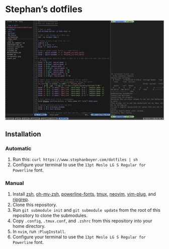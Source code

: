# Stephan’s dotfiles

![Screenshot](https://raw.githubusercontent.com/stepchowfun/dotfiles/master/screenshot.png)

## Installation

### Automatic

1. Run this: `curl https://www.stephanboyer.com/dotfiles | sh`
2. Configure your terminal to use the `13pt Meslo LG S Regular for Powerline` font.

### Manual

1. Install [zsh](http://www.zsh.org/), [oh-my-zsh](https://github.com/robbyrussell/oh-my-zsh), [powerline-fonts](https://github.com/powerline/fonts), [tmux](https://tmux.github.io/), [neovim](https://neovim.io/), [vim-plug](https://github.com/junegunn/vim-plug), and [ripgrep](https://github.com/BurntSushi/ripgrep).
2. Clone this repository.
3. Run `git submodule init` and `git submodule update` from the root of this repository to clone the submodules.
4. Copy `.config`, `.tmux.conf`, and `.zshrc` from this repository into your home directory.
5. In `nvim`, run `:PlugInstall`.
6. Configure your terminal to use the `13pt Meslo LG S Regular for Powerline` font.
